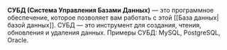 
**СУБД (Система Управления Базами Данных)** — это программное обеспечение, которое позволяет вам работать с этой [[База данных|базой данных]]. СУБД — это инструмент для создания, чтения, обновления и удаления данных. 
Примеры СУБД: MySQL, PostgreSQL, Oracle.